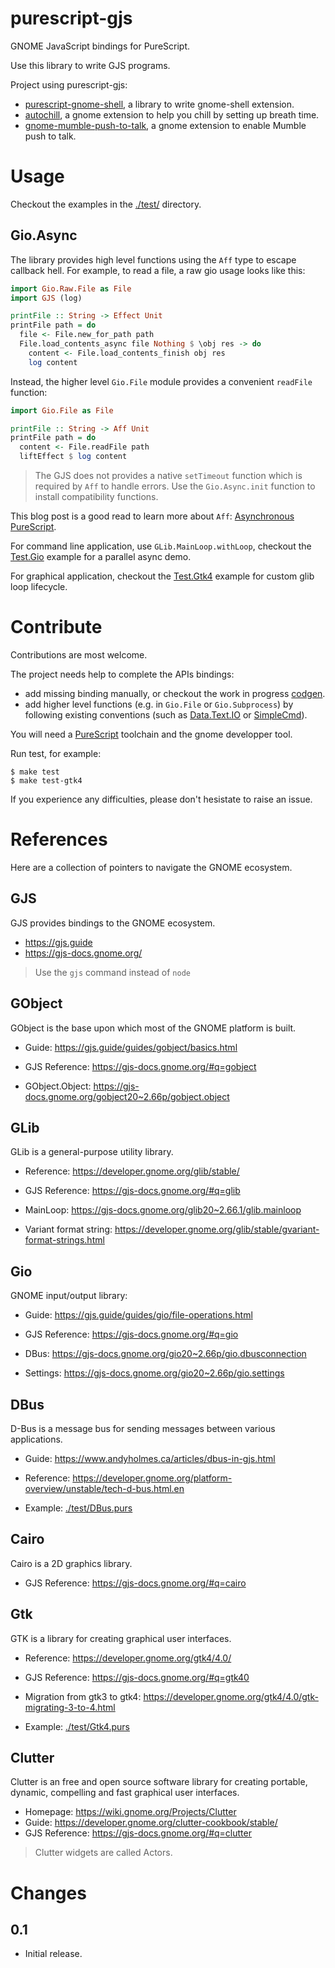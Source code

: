 purescript-gjs
==============

GNOME JavaScript bindings for PureScript.

Use this library to write GJS programs.

Project using purescript-gjs:

- [purescript-gnome-shell][purescript-gnome-shell], a library to write gnome-shell extension.
- [autochill][autochill], a gnome extension to help you chill by setting up breath time.
- [gnome-mumble-push-to-talk][gnome-mumble-push-to-talk], a gnome extension to enable Mumble push to talk.

# Usage

Checkout the examples in the [./test/](./test/) directory.

## Gio.Async

The library provides high level functions using the `Aff` type to escape callback hell.
For example, to read a file, a raw gio usage looks like this:

```purescript
import Gio.Raw.File as File
import GJS (log)

printFile :: String -> Effect Unit
printFile path = do
  file <- File.new_for_path path
  File.load_contents_async file Nothing $ \obj res -> do
    content <- File.load_contents_finish obj res
    log content
```

Instead, the higher level `Gio.File` module provides a convenient `readFile` function:

```purescript
import Gio.File as File

printFile :: String -> Aff Unit
printFile path = do
  content <- File.readFile path
  liftEffect $ log content
```

> The GJS does not provides a native `setTimeout` function which is required by `Aff` to handle errors.
> Use the `Gio.Async.init` function to install compatibility functions.



This blog post is a good read to learn more about `Aff`: [Asynchronous PureScript](https://blog.drewolson.org/asynchronous-purescript).

For command line application, use `GLib.MainLoop.withLoop`, checkout the [Test.Gio](./test/Gio.purs) example for a parallel async demo.

For graphical application, checkout the [Test.Gtk4](./test/Gtk4.purs) example for custom glib loop lifecycle.

# Contribute

Contributions are most welcome.

The project needs help to complete the APIs bindings:

- add missing binding manually, or checkout the work in progress [codgen](./codegen/).
- add higher level functions (e.g. in `Gio.File` or `Gio.Subprocess`) by following existing conventions (such as [Data.Text.IO][data-text-io] or [SimpleCmd][simplecmd]).

You will need a [PureScript][purescript] toolchain and the gnome developper tool.

Run test, for example:

```ShellSession
$ make test
$ make test-gtk4
```

If you experience any difficulties, please don't hesistate to raise an issue.

# References

Here are a collection of pointers to navigate the GNOME ecosystem.

## GJS

GJS provides bindings to the GNOME ecosystem.

- https://gjs.guide
- https://gjs-docs.gnome.org/

> Use the `gjs` command instead of `node`

## GObject

GObject is the base upon which most of the GNOME platform is built.

- Guide: https://gjs.guide/guides/gobject/basics.html
- GJS Reference: https://gjs-docs.gnome.org/#q=gobject

- GObject.Object: https://gjs-docs.gnome.org/gobject20~2.66p/gobject.object

## GLib

GLib is a general-purpose utility library.

- Reference: https://developer.gnome.org/glib/stable/
- GJS Reference: https://gjs-docs.gnome.org/#q=glib

- MainLoop: https://gjs-docs.gnome.org/glib20~2.66.1/glib.mainloop
- Variant format string: https://developer.gnome.org/glib/stable/gvariant-format-strings.html

## Gio

GNOME input/output library:

- Guide: https://gjs.guide/guides/gio/file-operations.html
- GJS Reference: https://gjs-docs.gnome.org/#q=gio

- DBus: https://gjs-docs.gnome.org/gio20~2.66p/gio.dbusconnection
- Settings: https://gjs-docs.gnome.org/gio20~2.66p/gio.settings

## DBus

D-Bus is a message bus for sending messages between various applications.

- Guide: https://www.andyholmes.ca/articles/dbus-in-gjs.html
- Reference: https://developer.gnome.org/platform-overview/unstable/tech-d-bus.html.en

- Example: [./test/DBus.purs](DBus.purs)

## Cairo

Cairo is a 2D graphics library.

- GJS Reference: https://gjs-docs.gnome.org/#q=cairo

## Gtk

GTK is a library for creating graphical user interfaces.

- Reference: https://developer.gnome.org/gtk4/4.0/
- GJS Reference: https://gjs-docs.gnome.org/#q=gtk40
- Migration from gtk3 to gtk4: https://developer.gnome.org/gtk4/4.0/gtk-migrating-3-to-4.html

- Example: [./test/Gtk4.purs](Gtk4.purs)

## Clutter

Clutter is an free and open source software library for creating portable, dynamic, compelling and fast graphical user interfaces.

- Homepage: https://wiki.gnome.org/Projects/Clutter
- Guide: https://developer.gnome.org/clutter-cookbook/stable/
- GJS Reference: https://gjs-docs.gnome.org/#q=clutter

> Clutter widgets are called Actors.

# Changes

## 0.1

- Initial release.

[purescript]: https://www.purescript.org/
[purescript-gnome-shell]: https://github.com/purescript-gjs/purescript-gnome-shell
[autochill]: https://github.com/TristanCacqueray/autochill
[gnome-mumble-push-to-talk]: https://github.com/TristanCacqueray/gnome-mumble-push-to-talk
[data-text-io]: http://hackage.haskell.org/package/text-1.2.4.1/docs/Data-Text-IO.html
[simplecmd]: http://hackage.haskell.org/package/simple-cmd-0.2.3/docs/SimpleCmd.html
